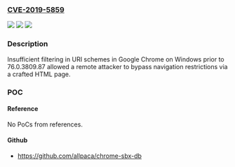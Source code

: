 ### [CVE-2019-5859](https://cve.mitre.org/cgi-bin/cvename.cgi?name=CVE-2019-5859)
![](https://img.shields.io/static/v1?label=Product&message=Chrome&color=blue)
![](https://img.shields.io/static/v1?label=Version&message=%3C%2076.0.3809.87%20&color=brighgreen)
![](https://img.shields.io/static/v1?label=Vulnerability&message=Policy%20bypass&color=brighgreen)

### Description

Insufficient filtering in URI schemes in Google Chrome on Windows prior to 76.0.3809.87 allowed a remote attacker to bypass navigation restrictions via a crafted HTML page.

### POC

#### Reference
No PoCs from references.

#### Github
- https://github.com/allpaca/chrome-sbx-db

